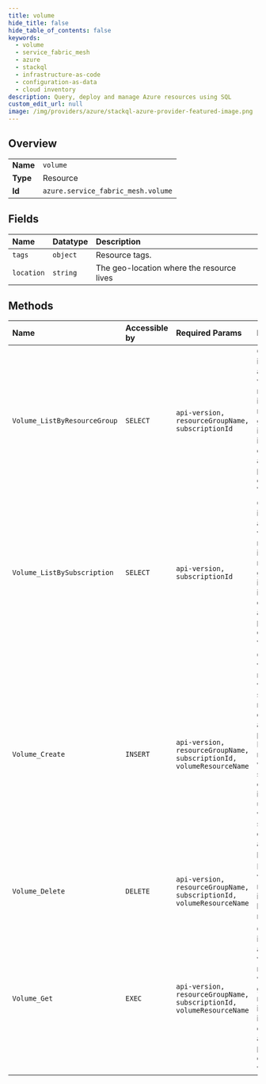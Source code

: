 ```yaml
---
title: volume
hide_title: false
hide_table_of_contents: false
keywords:
  - volume
  - service_fabric_mesh
  - azure    
  - stackql
  - infrastructure-as-code
  - configuration-as-data
  - cloud inventory
description: Query, deploy and manage Azure resources using SQL
custom_edit_url: null
image: /img/providers/azure/stackql-azure-provider-featured-image.png
---
```

  
    

## Overview
<table><tbody>
<tr><td><b>Name</b></td><td><code>volume</code></td></tr>
<tr><td><b>Type</b></td><td>Resource</td></tr>
<tr><td><b>Id</b></td><td><code>azure.service_fabric_mesh.volume</code></td></tr>
</tbody></table>

## Fields
| Name | Datatype | Description |
|:-----|:---------|:------------|
| `tags` | `object` | Resource tags. |
| `location` | `string` | The geo-location where the resource lives |
## Methods
| Name | Accessible by | Required Params | Description |
|:-----|:--------------|:----------------|:------------|
| `Volume_ListByResourceGroup` | `SELECT` | `api-version, resourceGroupName, subscriptionId` | Gets the information about all volume resources in a given resource group. The information include the description and other properties of the Volume. |
| `Volume_ListBySubscription` | `SELECT` | `api-version, subscriptionId` | Gets the information about all volume resources in a given resource group. The information include the description and other properties of the volume. |
| `Volume_Create` | `INSERT` | `api-version, resourceGroupName, subscriptionId, volumeResourceName` | Creates a volume resource with the specified name, description and properties. If a volume resource with the same name exists, then it is updated with the specified description and properties. |
| `Volume_Delete` | `DELETE` | `api-version, resourceGroupName, subscriptionId, volumeResourceName` | Deletes the volume resource identified by the name. |
| `Volume_Get` | `EXEC` | `api-version, resourceGroupName, subscriptionId, volumeResourceName` | Gets the information about the volume resource with the given name. The information include the description and other properties of the volume. |

